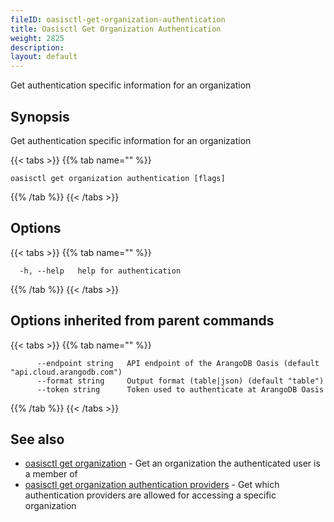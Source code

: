 ```yaml
---
fileID: oasisctl-get-organization-authentication
title: Oasisctl Get Organization Authentication
weight: 2825
description: 
layout: default
---
```

Get authentication specific information for an organization

## Synopsis

Get authentication specific information for an organization

{{< tabs >}}
{{% tab name="" %}}
```
oasisctl get organization authentication [flags]
```
{{% /tab %}}
{{< /tabs >}}

## Options

{{< tabs >}}
{{% tab name="" %}}
```
  -h, --help   help for authentication
```
{{% /tab %}}
{{< /tabs >}}

## Options inherited from parent commands

{{< tabs >}}
{{% tab name="" %}}
```
      --endpoint string   API endpoint of the ArangoDB Oasis (default "api.cloud.arangodb.com")
      --format string     Output format (table|json) (default "table")
      --token string      Token used to authenticate at ArangoDB Oasis
```
{{% /tab %}}
{{< /tabs >}}

## See also

* [oasisctl get organization](oasisctl-get-organization)	 - Get an organization the authenticated user is a member of
* [oasisctl get organization authentication providers](oasisctl-get-organization-authentication-providers)	 - Get which authentication providers are allowed for accessing a specific organization

